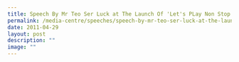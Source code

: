 ```yaml
---
title: Speech By Mr Teo Ser Luck at The Launch Of 'Let's PLay Non Stop'
permalink: /media-centre/speeches/speech-by-mr-teo-ser-luck-at-the-launch-of-lets-play-non-stop/
date: 2011-04-29
layout: post
description: ""
image: ""
---
```

